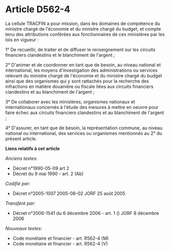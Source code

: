 # Article D562-4

La cellule TRACFIN a pour mission, dans les domaines de compétence du ministre chargé de l'économie et du ministre chargé du
budget, et compte tenu des attributions conférées aux fonctionnaires de ces ministères par les lois en vigueur :

1° De recueillir, de traiter et de diffuser le renseignement sur les circuits financiers clandestins et le blanchiment de
l'argent ;

2° D'animer et de coordonner en tant que de besoin, au niveau national et international, les moyens d'investigation des
administrations ou services relevant du ministre chargé de l'économie et du ministre chargé du budget ainsi que des
organismes qui y sont rattachés pour la recherche des infractions en matière douanière ou fiscale liées aux circuits
financiers clandestins et au blanchiment de l'argent ;

3° De collaborer avec les ministères, organismes nationaux et internationaux concernés à l'étude des mesures à mettre en
oeuvre pour faire échec aux circuits financiers clandestins et au blanchiment de l'argent ;

4° D'assurer, en tant que de besoin, la représentation commune, au niveau national ou international, des services ou
organismes mentionnés au 2° du présent article.

**Liens relatifs à cet article**

_Anciens textes_:

  - Décret n°1990-05-09 art 2
  - Décret du 9 mai 1990 - art. 2 (Ab)

_Codifié par_:

  - Décret n°2005-1007 2005-08-02 JORF 25 août 2005

_Transféré par_:

  - Décret n°2006-1541 du 6 décembre 2006 - art. 1 () JORF 8 décembre 2006

_Nouveaux textes_:

  - Code monétaire et financier - art. R562-4 (M)
  - Code monétaire et financier - art. R562-4 (V)
